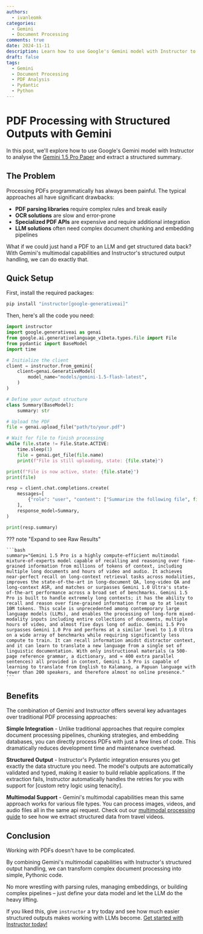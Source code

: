 ```yaml
---
authors:
  - ivanleomk
categories:
  - Gemini
  - Document Processing
comments: true
date: 2024-11-11
description: Learn how to use Google's Gemini model with Instructor to process PDFs and extract structured information
draft: false
tags:
  - Gemini
  - Document Processing
  - PDF Analysis
  - Pydantic
  - Python
---
```


# PDF Processing with Structured Outputs with Gemini

In this post, we'll explore how to use Google's Gemini model with Instructor to analyse the [Gemini 1.5 Pro Paper](https://github.com/google-gemini/generative-ai-python/blob/0e5c5f25fe4ce266791fa2afb20d17dee780ca9e/third_party/test.pdf) and extract a structured summary.

## The Problem

Processing PDFs programmatically has always been painful. The typical approaches all have significant drawbacks:

- **PDF parsing libraries** require complex rules and break easily
- **OCR solutions** are slow and error-prone
- **Specialized PDF APIs** are expensive and require additional integration
- **LLM solutions** often need complex document chunking and embedding pipelines

What if we could just hand a PDF to an LLM and get structured data back? With Gemini's multimodal capabilities and Instructor's structured output handling, we can do exactly that.

## Quick Setup

First, install the required packages:

```bash
pip install "instructor[google-generativeai]"
```

Then, here's all the code you need:

```python
import instructor
import google.generativeai as genai
from google.ai.generativelanguage_v1beta.types.file import File
from pydantic import BaseModel
import time

# Initialize the client
client = instructor.from_gemini(
    client=genai.GenerativeModel(
        model_name="models/gemini-1.5-flash-latest",
    )
)

# Define your output structure
class Summary(BaseModel):
    summary: str

# Upload the PDF
file = genai.upload_file("path/to/your.pdf")

# Wait for file to finish processing
while file.state != File.State.ACTIVE:
    time.sleep(1)
    file = genai.get_file(file.name)
    print(f"File is still uploading, state: {file.state}")

print(f"File is now active, state: {file.state}")
print(file)

resp = client.chat.completions.create(
    messages=[
        {"role": "user", "content": ["Summarize the following file", file]},
    ],
    response_model=Summary,
)

print(resp.summary)
```

??? note "Expand to see Raw Results"

    ```bash
    summary="Gemini 1.5 Pro is a highly compute-efficient multimodal mixture-of-experts model capable of recalling and reasoning over fine-grained information from millions of tokens of context, including multiple long documents and hours of video and audio. It achieves near-perfect recall on long-context retrieval tasks across modalities, improves the state-of-the-art in long-document QA, long-video QA and long-context ASR, and matches or surpasses Gemini 1.0 Ultra's state-of-the-art performance across a broad set of benchmarks. Gemini 1.5 Pro is built to handle extremely long contexts; it has the ability to recall and reason over fine-grained information from up to at least 10M tokens. This scale is unprecedented among contemporary large language models (LLMs), and enables the processing of long-form mixed-modality inputs including entire collections of documents, multiple hours of video, and almost five days long of audio. Gemini 1.5 Pro surpasses Gemini 1.0 Pro and performs at a similar level to 1.0 Ultra on a wide array of benchmarks while requiring significantly less compute to train. It can recall information amidst distractor context, and it can learn to translate a new language from a single set of linguistic documentation. With only instructional materials (a 500-page reference grammar, a dictionary, and ≈ 400 extra parallel sentences) all provided in context, Gemini 1.5 Pro is capable of learning to translate from English to Kalamang, a Papuan language with fewer than 200 speakers, and therefore almost no online presence."
    ```

## Benefits

The combination of Gemini and Instructor offers several key advantages over traditional PDF processing approaches:

**Simple Integration** - Unlike traditional approaches that require complex document processing pipelines, chunking strategies, and embedding databases, you can directly process PDFs with just a few lines of code. This dramatically reduces development time and maintenance overhead.

**Structured Output** - Instructor's Pydantic integration ensures you get exactly the data structure you need. The model's outputs are automatically validated and typed, making it easier to build reliable applications. If the extraction fails, Instructor automatically handles the retries for you with support for [custom retry logic using tenacity].

**Multimodal Support** - Gemini's multimodal capabilities mean this same approach works for various file types. You can process images, videos, and audio files all in the same api request. Check out our [multimodal processing guide](./multimodal-gemini.md) to see how we extract structured data from travel videos.

## Conclusion

Working with PDFs doesn't have to be complicated.

By combining Gemini's multimodal capabilities with Instructor's structured output handling, we can transform complex document processing into simple, Pythonic code.

No more wrestling with parsing rules, managing embeddings, or building complex pipelines – just define your data model and let the LLM do the heavy lifting.

If you liked this, give `instructor` a try today and see how much easier structured outputs makes working with LLMs become. [Get started with Instructor today!](../../index.md)
